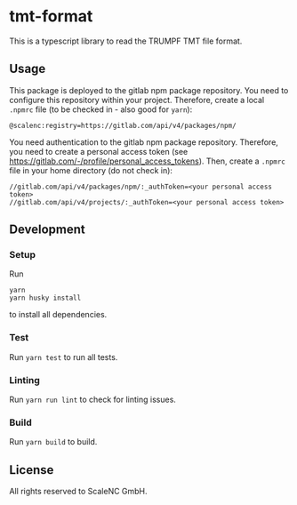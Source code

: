# tmt-format

This is a typescript library to read the TRUMPF TMT file format.

## Usage

This package is deployed to the gitlab npm package repository. You need to configure this repository within your project.
Therefore, create a local `.npmrc` file (to be checked in - also good for `yarn`):

```
@scalenc:registry=https://gitlab.com/api/v4/packages/npm/
```

You need authentication to the gitlab npm package repository. Therefore, you need to create a personal access token (see https://gitlab.com/-/profile/personal_access_tokens).
Then, create a `.npmrc` file in your home directory (do not check in):

```
//gitlab.com/api/v4/packages/npm/:_authToken=<your personal access token>
//gitlab.com/api/v4/projects/:_authToken=<your personal access token>
```

## Development

### Setup

Run

```
yarn
yarn husky install
```

to install all dependencies.

### Test

Run `yarn test` to run all tests.

### Linting

Run `yarn run lint` to check for linting issues.

### Build

Run `yarn build` to build.

## License

All rights reserved to ScaleNC GmbH.
